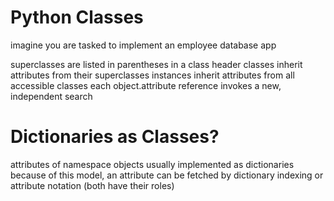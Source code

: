 # Python Classes

imagine you are tasked to implement an employee database app

superclasses are listed in parentheses in a class header
classes inherit attributes from their superclasses
instances inherit attributes from all accessible classes
each object.attribute reference invokes a new, independent search

# Dictionaries as Classes?

attributes of namespace objects usually implemented as dictionaries
because of this model, an attribute can be fetched by dictionary indexing or attribute notation
(both have their roles)
